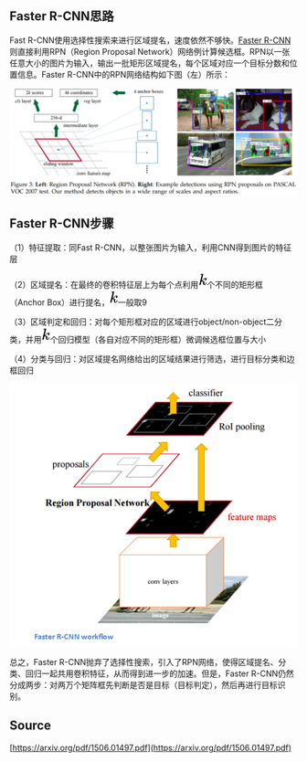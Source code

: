 <a name="a53f9149"></a>
## Faster R-CNN思路

Fast R-CNN使用选择性搜索来进行区域提名，速度依然不够快。[Faster R-CNN](https://arxiv.org/pdf/1506.01497.pdf)则直接利用RPN（Region Proposal Network）网络例计算候选框。RPN以一张任意大小的图片为输入，输出一批矩形区域提名，每个区域对应一个目标分数和位置信息。Faster R-CNN中的RPN网络结构如下图（左）所示：

![Faster R-CNN1.png](./img/1598598372448-d72ce300-b09f-4717-acf6-8be1f3ccd17c.png)
<a name="7300b86a"></a>
## Faster R-CNN步骤

（1）特征提取：同Fast R-CNN，以整张图片为输入，利用CNN得到图片的特征层

（2）区域提名：在最终的卷积特征层上为每个点利用![](./img/8ce4b16b22b58894aa86c421e8759df3.svg)个不同的矩形框（Anchor Box）进行提名，![](./img/8ce4b16b22b58894aa86c421e8759df3.svg)一般取9

（3）区域判定和回归：对每个矩形框对应的区域进行object/non-object二分类，并用![](./img/8ce4b16b22b58894aa86c421e8759df3.svg)个回归模型（各自对应不同的矩形框）微调候选框位置与大小

（4）分类与回归：对区域提名网络给出的区域结果进行筛选，进行目标分类和边框回归

![Faster R-CNN2.png](./img/1598598395675-b125577a-1575-4d21-bd3a-dcb00f962ebc.png)

总之，Faster R-CNN抛弃了选择性搜索，引入了RPN网络，使得区域提名、分类、回归一起共用卷积特征，从而得到进一步的加速。但是，Faster R-CNN仍然分成两步：对两万个矩阵框先判断是否是目标（目标判定），然后再进行目标识别。

<a name="Source"></a>
## Source

[https://arxiv.org/pdf/1506.01497.pdf](https://arxiv.org/pdf/1506.01497.pdf)
